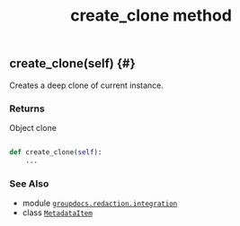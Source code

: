 ﻿---
title: create_clone method
second_title: GroupDocs.Redaction for Python via .NET API References
description: 
type: docs
weight: 20
url: /python-net/groupdocs.redaction.integration/metadataitem/create_clone/
is_root: false
---

## create_clone(self) {#}

Creates a deep clone of current instance.


### Returns 


Object clone


```python

def create_clone(self):
    ...
```





### See Also
* module [`groupdocs.redaction.integration`](../../)
* class [`MetadataItem`](/redaction/python-net/groupdocs.redaction.integration/metadataitem)
